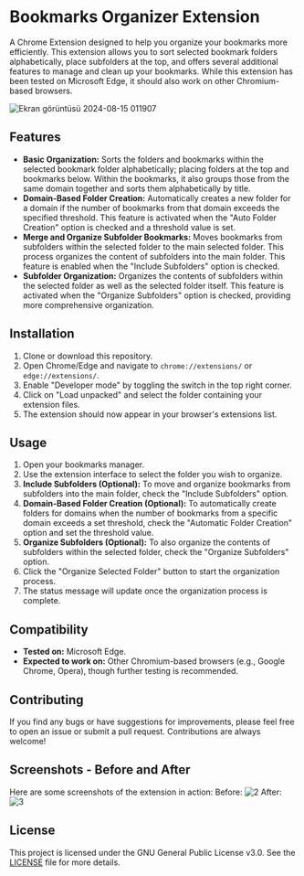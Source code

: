 # Bookmarks Organizer Extension

A Chrome Extension designed to help you organize your bookmarks more efficiently. This extension allows you to sort selected bookmark folders alphabetically, place subfolders at the top, and offers several additional features to manage and clean up your bookmarks. While this extension has been tested on Microsoft Edge, it should also work on other Chromium-based browsers.

![Ekran görüntüsü 2024-08-15 011907](https://github.com/user-attachments/assets/59c1c568-592b-44b6-81a9-31d45ee43122)

## Features
- **Basic Organization:** Sorts the folders and bookmarks within the selected bookmark folder alphabetically; placing folders at the top and bookmarks below. Within the bookmarks, it also groups those from the same domain together and sorts them alphabetically by title.
- **Domain-Based Folder Creation:** Automatically creates a new folder for a domain if the number of bookmarks from that domain exceeds the specified threshold. This feature is activated when the "Auto Folder Creation" option is checked and a threshold value is set.
- **Merge and Organize Subfolder Bookmarks:** Moves bookmarks from subfolders within the selected folder to the main selected folder. This process organizes the content of subfolders into the main folder. This feature is enabled when the "Include Subfolders" option is checked.
- **Subfolder Organization:** Organizes the contents of subfolders within the selected folder as well as the selected folder itself. This feature is activated when the "Organize Subfolders" option is checked, providing more comprehensive organization.

## Installation

1. Clone or download this repository.
2. Open Chrome/Edge and navigate to `chrome://extensions/` or `edge://extensions/`.
3. Enable "Developer mode" by toggling the switch in the top right corner.
4. Click on "Load unpacked" and select the folder containing your extension files.
5. The extension should now appear in your browser's extensions list.

## Usage

1. Open your bookmarks manager.
2. Use the extension interface to select the folder you wish to organize.
3. **Include Subfolders (Optional):** To move and organize bookmarks from subfolders into the main folder, check the "Include Subfolders" option.
4. **Domain-Based Folder Creation (Optional):** To automatically create folders for domains when the number of bookmarks from a specific domain exceeds a set threshold, check the "Automatic Folder Creation" option and set the threshold value.
5. **Organize Subfolders (Optional):** To also organize the contents of subfolders within the selected folder, check the "Organize Subfolders" option.
6. Click the "Organize Selected Folder" button to start the organization process.
7. The status message will update once the organization process is complete.

## Compatibility

- **Tested on:** Microsoft Edge.
- **Expected to work on:** Other Chromium-based browsers (e.g., Google Chrome, Opera), though further testing is recommended.

## Contributing

If you find any bugs or have suggestions for improvements, please feel free to open an issue or submit a pull request. Contributions are always welcome!

## Screenshots - Before and After

Here are some screenshots of the extension in action:
Before:
![2](https://github.com/user-attachments/assets/acb6c49d-3ff2-4fa4-abfe-0da107018e8e)
After:
![3](https://github.com/user-attachments/assets/c820fb86-1e7a-428b-9878-258b801db3b0)

## License

This project is licensed under the GNU General Public License v3.0. See the [LICENSE](LICENSE) file for more details.
